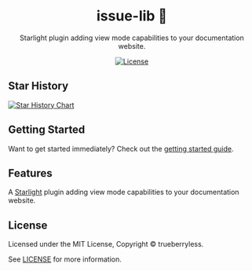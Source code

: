 <div align="center">
  <h1>issue-lib 🧘</h1>
  <p>Starlight plugin adding view mode capabilities to your documentation website.</p>
</div>

<div align="center">
  <a href="https://github.com/trueberryless/issue-lib/blob/main/LICENSE">
    <img alt="License" src="https://badgen.net/github/license/trueberryless/issue-lib" />
  </a>
  <br />
</div>

## Star History

<a href="https://star-history.com/#trueberryless
/issue-lib&Date">
 <picture>
   <source media="(prefers-color-scheme: dark)" srcset="https://api.star-history.com/svg?repos=trueberryless/issue-lib&type=Date&theme=dark" />
   <source media="(prefers-color-scheme: light)" srcset="https://api.star-history.com/svg?repos=trueberryless/issue-lib&type=Date" />
   <img alt="Star History Chart" src="https://api.star-history.com/svg?repos=trueberryless/issue-lib&type=Date" />
 </picture>
</a>

## Getting Started

Want to get started immediately? Check out the [getting started guide](https://issue-lib.trueberryless.org/getting-started/).

## Features

A [Starlight](https://starlight.astro.build) plugin adding view mode capabilities to your documentation website.

## License

Licensed under the MIT License, Copyright © trueberryless.

See [LICENSE](https://github.com/trueberryless/issue-lib/blob/main/LICENSE) for more information.
